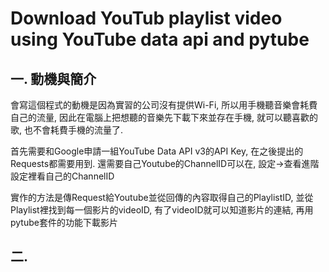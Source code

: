 # Download YouTub playlist video using YouTube data api and pytube
## 一. 動機與簡介
 會寫這個程式的動機是因為實習的公司沒有提供Wi-Fi, 所以用手機聽音樂會耗費自己的流量, 因此在電腦上把想聽的音樂先下載下來並存在手機, 就可以聽喜歡的歌, 也不會耗費手機的流量了.
 
 首先需要和Google申請一組YouTube Data API v3的API Key, 在之後提出的Requests都需要用到. 還需要自己Youtube的ChannelID可以在, 設定->查看進階設定裡看自己的ChannelID
 
 實作的方法是傳Request給Youtube並從回傳的內容取得自己的PlaylistID, 並從Playlist裡找到每一個影片的videoID, 有了videoID就可以知道影片的連結, 再用pytube套件的功能下載影片
 
 ## 二. 
